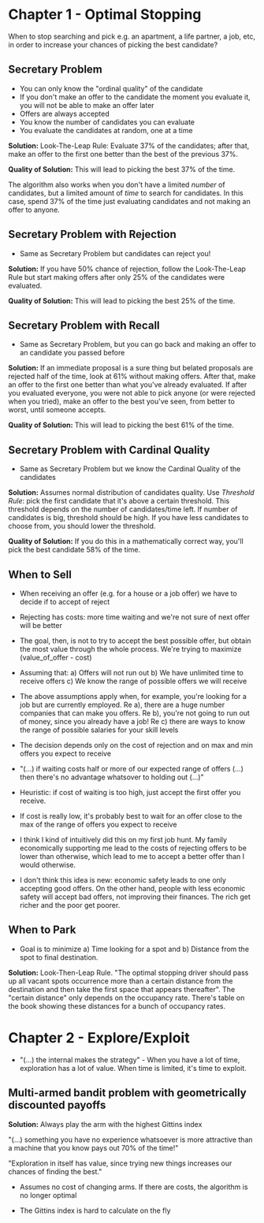 # Chapter 1 - Optimal Stopping

When to stop searching and pick e.g. an apartment, a life partner, a job, etc, in order to increase your chances of picking the best candidate?

## Secretary Problem
* You can only know the "ordinal quality" of the candidate
* If you don't make an offer to the candidate the moment you evaluate it, you will not be able to make an offer later
* Offers are always accepted
* You know the number of candidates you can evaluate
* You evaluate the candidates at random, one at a time

**Solution:** Look-The-Leap Rule: Evaluate 37% of the candidates; after that, make an offer to the first one better than the best of the previous 37%.

**Quality of Solution:** This will lead to picking the best 37% of the time.

The algorithm also works when you don't have a limited *number* of candidates, but a limited amount of *time* to search for candidates. In this case, spend 37% of the time just evaluating candidates and not making an offer to anyone.

## Secretary Problem with Rejection
* Same as Secretary Problem but candidates can reject you!

**Solution:** If you have 50% chance of rejection, follow the Look-The-Leap Rule but start making offers after only 25% of the candidates were evaluated.

**Quality of Solution:** This will lead to picking the best 25% of the time.

## Secretary Problem with Recall
* Same as Secretary Problem, but you can go back and making an offer to an candidate you passed before

**Solution:** If an immediate proposal is a sure thing but belated proposals are rejected half of the time, look at 61% without making offers. After that, make an offer to the first one better than what you've already evaluated. If after you evaluated everyone, you were not able to pick anyone (or were rejected when you tried), make an offer to the best you've seen, from better to worst, until someone accepts.

**Quality of Solution:** This will lead to picking the best 61% of the time.

## Secretary Problem with Cardinal Quality
* Same as Secretary Problem but we know the Cardinal Quality of the candidates

**Solution:** Assumes normal distribution of candidates quality. Use *Threshold Rule*: pick the first candidate that it's above a certain threshold. This threshold depends on the number of candidates/time left. If number of candidates is big, threshold should be high. If you have less candidates to choose from, you should lower the threshold.

**Quality of Solution:** If you do this in a mathematically correct way, you'll pick the best candidate 58% of the time.

## When to Sell
* When receiving an offer (e.g. for a house or a job offer) we have to decide if to accept of reject
* Rejecting has costs: more time waiting and we're not sure of next offer will be better
* The goal, then, is not to try to accept the best possible offer, but obtain the most value through the whole process. We're trying to maximize (value_of_offer - cost)

* Assuming that:
    a) Offers will not run out
    b) We have unlimited time to receive offers
    c) We know the range of possible offers we will receive

* The above assumptions apply when, for example, you're looking for a job but are currently employed. Re a), there are a huge number companies that can make you offers. Re b), you're not going to run out of money, since you already have a job! Re c) there are ways to know the range of possible salaries for your skill levels

* The decision depends only on the cost of rejection and on max and min offers you expect to receive

* "(...) if waiting costs half or more of our expected range of offers (...) then there's no advantage whatsover to holding out (...)"

* Heuristic: if cost of waiting is too high, just accept the first offer you receive.

* If cost is really low, it's probably best to wait for an offer close to the max of the range of offers you expect to receive

* I think I kind of intuitively did this on my first job hunt. My family economically supporting me lead to the costs of rejecting offers to be lower than otherwise, which lead to me to accept a better offer than I would otherwise.

* I don't think this idea is new: economic safety leads to one only accepting good offers. On the other hand, people with less economic safety will accept bad offers, not improving their finances. The rich get richer and the poor get poorer.

## When to Park

* Goal is to minimize a) Time looking for a spot and b) Distance from the spot to final destination.

**Solution:** Look-Then-Leap Rule. "The optimal stopping driver should pass up all vacant spots occurrence more than a certain distance from the destination and then take the first space that appears thereafter". The "certain distance" only depends on the occupancy rate. There's table on the book showing these distances for a bunch of occupancy rates.

# Chapter 2 - Explore/Exploit

* "(...) the internal makes the strategy" - When you have a lot of time, exploration has a lot of value. When time is limited, it's time to exploit.

## Multi-armed bandit problem with geometrically discounted payoffs

**Solution:** Always play the arm with the highest Gittins index

"(...) something you have no experience whatsoever is more attractive than a machine that you know pays out 70% of the time!"

"Exploration in itself has value, since trying new things increases our chances of finding the best."

* Assumes no cost of changing arms. If there are costs, the algorithm is no longer optimal

* The Gittins index is hard to calculate on the fly
